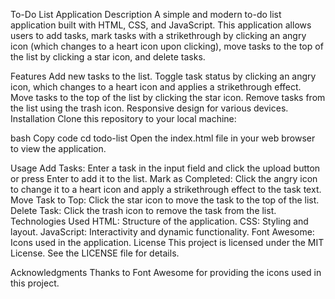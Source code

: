 To-Do List Application
Description
A simple and modern to-do list application built with HTML, CSS, and JavaScript. This application allows users to add tasks, mark tasks with a strikethrough by clicking an angry icon (which changes to a heart icon upon clicking), move tasks to the top of the list by clicking a star icon, and delete tasks.

Features
Add new tasks to the list.
Toggle task status by clicking an angry icon, which changes to a heart icon and applies a strikethrough effect.
Move tasks to the top of the list by clicking the star icon.
Remove tasks from the list using the trash icon.
Responsive design for various devices.
Installation
Clone this repository to your local machine:



bash
Copy code
cd todo-list
Open the index.html file in your web browser to view the application.

Usage
Add Tasks: Enter a task in the input field and click the upload button or press Enter to add it to the list.
Mark as Completed: Click the angry icon to change it to a heart icon and apply a strikethrough effect to the task text.
Move Task to Top: Click the star icon to move the task to the top of the list.
Delete Task: Click the trash icon to remove the task from the list.
Technologies Used
HTML: Structure of the application.
CSS: Styling and layout.
JavaScript: Interactivity and dynamic functionality.
Font Awesome: Icons used in the application.
License
This project is licensed under the MIT License. See the LICENSE file for details.

Acknowledgments
Thanks to Font Awesome for providing the icons used in this project.
